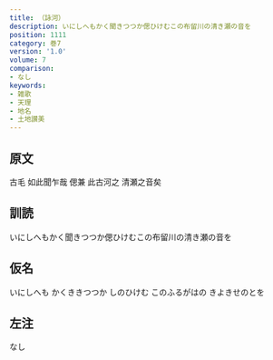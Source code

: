 ```yaml
---
title: （詠河）
description: いにしへもかく聞きつつか偲ひけむこの布留川の清き瀬の音を
position: 1111
category: 巻7
version: '1.0'
volume: 7
comparison:
- なし
keywords:
- 雑歌
- 天理
- 地名
- 土地讃美
---
```


## 原文

古毛 如此聞乍哉 偲兼 此古河之 清瀬之音矣

## 訓読

いにしへもかく聞きつつか偲ひけむこの布留川の清き瀬の音を

## 仮名

いにしへも かくききつつか しのひけむ このふるがはの きよきせのとを

## 左注

なし
